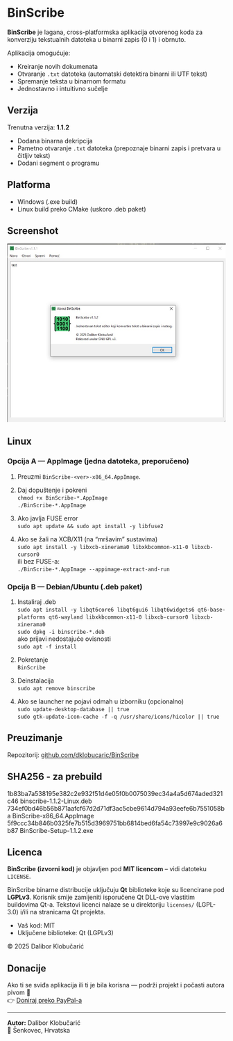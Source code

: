 # BinScribe

**BinScribe** je lagana, cross-platformska aplikacija otvorenog koda za konverziju tekstualnih datoteka u binarni zapis (0 i 1) i obrnuto.

Aplikacija omogućuje:
- Kreiranje novih dokumenata
- Otvaranje `.txt` datoteka (automatski detektira binarni ili UTF tekst)
- Spremanje teksta u binarnom formatu
- Jednostavno i intuitivno sučelje

## Verzija

Trenutna verzija: **1.1.2**  
- Dodana binarna dekripcija  
- Pametno otvaranje `.txt` datoteka (prepoznaje binarni zapis i pretvara u čitljiv tekst)
- Dodani segment o programu

## Platforma

- Windows (.exe build)
- Linux build preko CMake (uskoro .deb paket)

## Screenshot

![BinScribe Screenshot](BinScribe.jpg)

## Linux

### Opcija A — AppImage (jedna datoteka, preporučeno)
1. Preuzmi `BinScribe-<ver>-x86_64.AppImage`.

2. Daj dopuštenje i pokreni <br />
    `chmod +x BinScribe-*.AppImage`<br />
    `./BinScribe-*.AppImage`<br />
    
3. Ako javlja FUSE error<br />
`sudo apt update && sudo apt install -y libfuse2`

4. Ako se žali na XCB/X11 (na “mršavim” sustavima)<br />
`sudo apt install -y libxcb-xinerama0 libxkbcommon-x11-0 libxcb-cursor0`<br />
ili bez FUSE-a:<br />
`./BinScribe-*.AppImage --appimage-extract-and-run`

### Opcija B — Debian/Ubuntu (.deb paket)
1. Instaliraj .deb<br />
`sudo apt install -y libqt6core6 libqt6gui6 libqt6widgets6 qt6-base-platforms qt6-wayland libxkbcommon-x11-0 libxcb-cursor0 libxcb-xinerama0`<br />
`sudo dpkg -i binscribe-*.deb`<br />
ako prijavi nedostajuće ovisnosti<br />
`sudo apt -f install`

2. Pokretanje<br />
`BinScribe`

3. Deinstalacija<br />
`sudo apt remove binscribe`

4. Ako se launcher ne pojavi odmah u izborniku (opcionalno)<br />
`sudo update-desktop-database || true`<br />
`sudo gtk-update-icon-cache -f -q /usr/share/icons/hicolor || true`<br />

## Preuzimanje

Repozitorij: [github.com/dklobucaric/BinScribe](https://github.com/dklobucaric/BinScribe)

## SHA256 - za prebuild
1b83ba7a538195e382c2e932f51d4e05f0b0075039ec34a4a5d674aded321c46  binscribe-1.1.2-Linux.deb<br />
734ef0bd46b56b871aafcf67d2d71df3ac5cbe9614d794a93eefe6b7551058ba  BinScribe-x86_64.AppImage<br />
5f9ccc34b846b0325fe7b515d3969751bb6814bed6fa54c73997e9c9026a6b87  BinScribe-Setup-1.1.2.exe

## Licenca


**BinScribe (izvorni kod)** je objavljen pod **MIT licencom** – vidi datoteku `LICENSE`.

BinScribe binarne distribucije uključuju **Qt** biblioteke koje su licencirane pod **LGPLv3**.
Korisnik smije zamijeniti isporučene Qt DLL-ove vlastitim buildovima Qt-a.
Tekstovi licenci nalaze se u direktoriju `licenses/` (LGPL-3.0) i/ili na stranicama Qt projekta.

- Vaš kod: MIT
- Uključene biblioteke: Qt (LGPLv3)

© 2025 Dalibor Klobučarić

## Donacije

Ako ti se sviđa aplikacija ili ti je bila korisna — podrži projekt i počasti autora pivom 🍺  
👉 [Doniraj preko PayPal-a](https://www.paypal.com/paypalme/dklobucaric)

---

**Autor:** Dalibor Klobučarić  
📍 Šenkovec, Hrvatska
